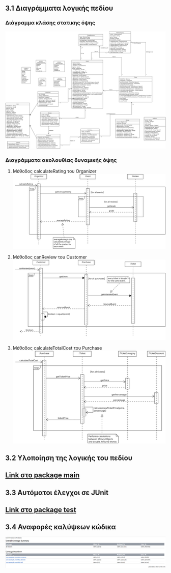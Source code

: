 ## 3.1 Διαγράμματα λογικής πεδίου

### Διάγραμμα κλάσης στατικης όψης
![Διάγραμμα κλάσης](../uml/requirements/class-diagram.png)

### Διαγράμματα ακολουθίας δυναμικής όψης
1. Μέθοδος calculateRating του Organizer
![Διάγραμμα ακολουθίας calculateRating](../uml/requirements/sequence-calculateRating.png)

2. Μέθοδος canReview του Customer
![Διάγραμμα ακολουθίας canReview](../uml/requirements/sequence-canReview.png)

3. Μέθοδος calculateTotalCost του Purchase
![Διάγραμμα ακολουθίας makePurchase](../uml/requirements/sequence-calculateTotalCost.png)

## 3.2 Υλοποίηση της λογικής του πεδίου
## [Link στο package main](../../../app/src/main/)

## 3.3 Αυτόματοι έλεγχοι σε JUnit
## [Link στο package test](../../../app/src/test/)

## 3.4 Αναφορές καλύψεων κώδικα
![Αναφορές καλύψεων κώδικα](../uml/requirements/coverage-report.png)






